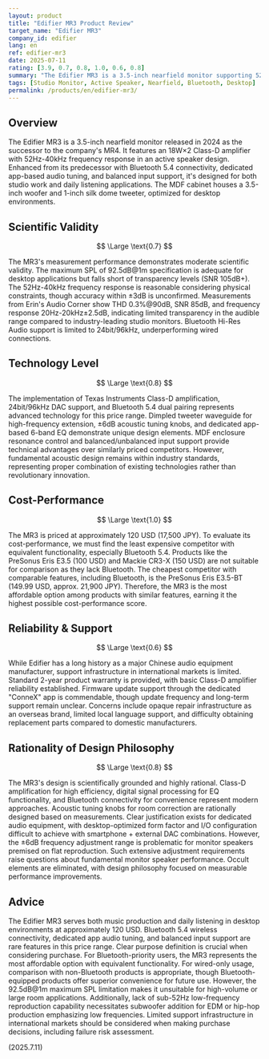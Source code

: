 ```yaml
---
layout: product
title: "Edifier MR3 Product Review"
target_name: "Edifier MR3"
company_id: edifier
lang: en
ref: edifier-mr3
date: 2025-07-11
rating: [3.9, 0.7, 0.8, 1.0, 0.6, 0.8]
summary: "The Edifier MR3 is a 3.5-inch nearfield monitor supporting 52Hz-40kHz with 18W×2 output. Features Bluetooth 5.4 with versatile functionality, though measurement performance falls short of industry-leading standards."
tags: [Studio Monitor, Active Speaker, Nearfield, Bluetooth, Desktop]
permalink: /products/en/edifier-mr3/
---
```


## Overview

The Edifier MR3 is a 3.5-inch nearfield monitor released in 2024 as the successor to the company's MR4. It features an 18W×2 Class-D amplifier with 52Hz-40kHz frequency response in an active speaker design. Enhanced from its predecessor with Bluetooth 5.4 connectivity, dedicated app-based audio tuning, and balanced input support, it's designed for both studio work and daily listening applications. The MDF cabinet houses a 3.5-inch woofer and 1-inch silk dome tweeter, optimized for desktop environments.

## Scientific Validity

$$ \Large \text{0.7} $$

The MR3's measurement performance demonstrates moderate scientific validity. The maximum SPL of 92.5dB@1m specification is adequate for desktop applications but falls short of transparency levels (SNR 105dB+). The 52Hz-40kHz frequency response is reasonable considering physical constraints, though accuracy within ±3dB is unconfirmed. Measurements from Erin's Audio Corner show THD 0.3%@90dB, SNR 85dB, and frequency response 20Hz-20kHz±2.5dB, indicating limited transparency in the audible range compared to industry-leading studio monitors. Bluetooth Hi-Res Audio support is limited to 24bit/96kHz, underperforming wired connections.

## Technology Level

$$ \Large \text{0.8} $$

The implementation of Texas Instruments Class-D amplification, 24bit/96kHz DAC support, and Bluetooth 5.4 dual pairing represents advanced technology for this price range. Dimpled tweeter waveguide for high-frequency extension, ±6dB acoustic tuning knobs, and dedicated app-based 6-band EQ demonstrate unique design elements. MDF enclosure resonance control and balanced/unbalanced input support provide technical advantages over similarly priced competitors. However, fundamental acoustic design remains within industry standards, representing proper combination of existing technologies rather than revolutionary innovation.

## Cost-Performance

$$ \Large \text{1.0} $$

The MR3 is priced at approximately 120 USD (17,500 JPY). To evaluate its cost-performance, we must find the least expensive competitor with equivalent functionality, especially Bluetooth 5.4. Products like the PreSonus Eris E3.5 (100 USD) and Mackie CR3-X (150 USD) are not suitable for comparison as they lack Bluetooth. The cheapest competitor with comparable features, including Bluetooth, is the PreSonus Eris E3.5-BT (149.99 USD, approx. 21,900 JPY). Therefore, the MR3 is the most affordable option among products with similar features, earning it the highest possible cost-performance score.

## Reliability & Support

$$ \Large \text{0.6} $$

While Edifier has a long history as a major Chinese audio equipment manufacturer, support infrastructure in international markets is limited. Standard 2-year product warranty is provided, with basic Class-D amplifier reliability established. Firmware update support through the dedicated "ConneX" app is commendable, though update frequency and long-term support remain unclear. Concerns include opaque repair infrastructure as an overseas brand, limited local language support, and difficulty obtaining replacement parts compared to domestic manufacturers.

## Rationality of Design Philosophy

$$ \Large \text{0.8} $$

The MR3's design is scientifically grounded and highly rational. Class-D amplification for high efficiency, digital signal processing for EQ functionality, and Bluetooth connectivity for convenience represent modern approaches. Acoustic tuning knobs for room correction are rationally designed based on measurements. Clear justification exists for dedicated audio equipment, with desktop-optimized form factor and I/O configuration difficult to achieve with smartphone + external DAC combinations. However, the ±6dB frequency adjustment range is problematic for monitor speakers premised on flat reproduction. Such extensive adjustment requirements raise questions about fundamental monitor speaker performance. Occult elements are eliminated, with design philosophy focused on measurable performance improvements.

## Advice

The Edifier MR3 serves both music production and daily listening in desktop environments at approximately 120 USD. Bluetooth 5.4 wireless connectivity, dedicated app audio tuning, and balanced input support are rare features in this price range. Clear purpose definition is crucial when considering purchase. For Bluetooth-priority users, the MR3 represents the most affordable option with equivalent functionality. For wired-only usage, comparison with non-Bluetooth products is appropriate, though Bluetooth-equipped products offer superior convenience for future use. However, the 92.5dB@1m maximum SPL limitation makes it unsuitable for high-volume or large room applications. Additionally, lack of sub-52Hz low-frequency reproduction capability necessitates subwoofer addition for EDM or hip-hop production emphasizing low frequencies. Limited support infrastructure in international markets should be considered when making purchase decisions, including failure risk assessment.

(2025.7.11)